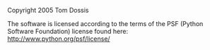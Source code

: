 Copyright 2005 Tom Dossis

The software is licensed according to the terms of the PSF (Python Software Foundation) license found here: http://www.python.org/psf/license/